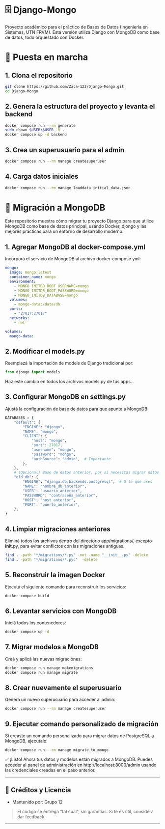 # 🗄️ Django-Mongo
Proyecto académico para el práctico de Bases de Datos (Ingeniería en Sistemas, UTN FRVM).
Esta versión utiliza Django con MongoDB como base de datos, todo orquestado con Docker.

# 🚀 Puesta en marcha 

## 1. Clona el repositorio
````bash
git clone https://github.com/Zaca-123/Django-Mongo.git
cd Django-Mongo
````
## 2. Genera la estructura del proyecto y levanta el backend
````bash
docker compose run --rm generate
sudo chown $USER:$USER -R .
docker compose up -d backend
````
## 3. Crea un superusuario para el admin
````bash
docker compose run --rm manage createsuperuser
````
## 4. Carga datos iniciales
````bash
docker compose run --rm manage loaddata initial_data.json
````
# 🔄 Migración a MongoDB 
Este repositorio muestra cómo migrar tu proyecto Django para que utilice MongoDB como base de datos principal, usando Docker, djongo y las mejores prácticas para un entorno de desarrollo moderno.

## 1. Agregar MongoDB al docker-compose.yml
Incorporá el servicio de MongoDB al archivo docker-compose.yml:

````YAML
mongo:
  image: mongo:latest
  container_name: mongo
  environment:
    - MONGO_INITDB_ROOT_USERNAME=mongo
    - MONGO_INITDB_ROOT_PASSWORD=mongo
    - MONGO_INITDB_DATABASE=mongo
  volumes:
    - mongo-data:/data/db
  ports:
    - "27017:27017"
  networks:
    - net

volumes:
  mongo-data:
````
## 2. Modificar el models.py
Reemplazá la importación de models de Django tradicional por:

````Python
from djongo import models
````
Haz este cambio en todos los archivos models.py de tus apps.

## 3.  Configurar MongoDB en settings.py
Ajustá la configuración de base de datos para que apunte a MongoDB:

````Python
DATABASES = {
    "default": {
        "ENGINE": "djongo",
        "NAME": "mongo",
        "CLIENT": {
            "host": "mongo",
            "port": 27017,
            "username": "mongo",
            "password": "mongo",
            "authSource": "admin",  # Importante
        },
    },
    # (Opcional) Base de datos anterior, por si necesitas migrar datos
    "old_db": {
        "ENGINE": "django.db.backends.postgresql",  # O la que uses
        "NAME": "nombre_db_anterior",
        "USER": "usuario_anterior",
        "PASSWORD": "contraseña_anterior",
        "HOST": "host_anterior",
        "PORT": "puerto_anterior",
    },
}
````
## 4. Limpiar migraciones anteriores
Eliminá todos los archivos dentro del directorio app/migrations/, excepto __init__.py, para evitar conflictos con las migraciones antiguas.

````bash
find . -path "*/migrations/*.py" -not -name "__init__.py" -delete
find . -path "*/migrations/*.pyc"  -delete
````
## 5. Reconstruir la imagen Docker
Ejecutá el siguiente comando para reconstruir los servicios:
````bash
docker compose build
````
## 6. Levantar servicios con MongoDB
Iniciá todos los contenedores:
````bash
docker compose up -d
````
## 7. Migrar modelos a MongoDB
Creá y aplicá las nuevas migraciones:
````bash
docker compose run manage makemigrations
docker compose run manage migrate
````
## 8. Crear nuevamente el superusuario
Generá un nuevo superusuario para acceder al admin:
````bash
docker compose run --rm manage createsuperuser
````
## 9. Ejecutar comando personalizado de migración
Si creaste un comando personalizado para migrar datos de PostgreSQL a MongoDB, ejecutalo:
````bash
docker compose run --rm manage migrate_to_mongo
````

✅ ¡Listo! Ahora tus datos y modelos están migrados a MongoDB. Puedes acceder al panel de administración en http://localhost:8000/admin usando las credenciales creadas en el paso anterior.

---
## 🤝 Créditos y Licencia

- Mantenido por: Grupo 12

> El código se entrega "tal cual", sin garantías. Si te es útil, considera dar feedback.

---
